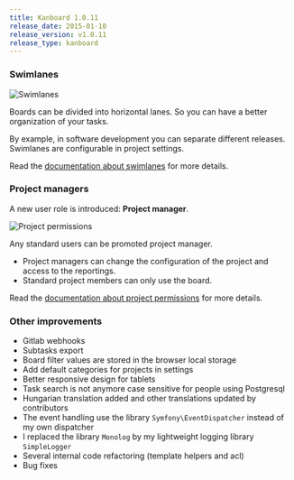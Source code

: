 ```yaml
---
title: Kanboard 1.0.11
release_date: 2015-01-10
release_version: v1.0.11
release_type: kanboard
---
```


### Swimlanes

![Swimlanes](https://docs.kanboard.org/images/v1/swimlanes.png)

Boards can be divided into horizontal lanes.
So you can have a better organization of your tasks.

By example, in software development you can separate different releases.
Swimlanes are configurable in project settings.

Read the [documentation about swimlanes](https://docs.kanboard.org/v1/user/swimlanes/) for more details.

### Project managers

A new user role is introduced: **Project manager**.

![Project permissions](https://docs.kanboard.org/images/v1/project-permissions.png)

Any standard users can be promoted project manager.

- Project managers can change the configuration of the project and access to the reportings.
- Standard project members can only use the board.

Read the [documentation about project permissions](https://docs.kanboard.org/v1/user/projects/#project-permissions) for more details.

### Other improvements

- Gitlab webhooks
- Subtasks export
- Board filter values are stored in the browser local storage
- Add default categories for projects in settings
- Better responsive design for tablets
- Task search is not anymore case sensitive for people using Postgresql
- Hungarian translation added and other translations updated by contributors
- The event handling use the library `Symfony\EventDispatcher` instead of my own dispatcher
- I replaced the library `Monolog` by my lightweight logging library `SimpleLogger`
- Several internal code refactoring (template helpers and acl)
- Bug fixes
